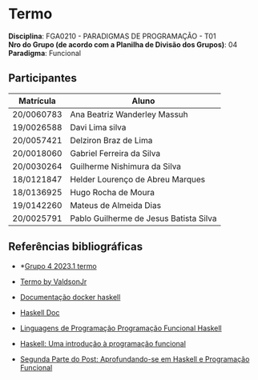 # Termo

**Disciplina**: FGA0210 - PARADIGMAS DE PROGRAMAÇÃO - T01 <br>
**Nro do Grupo (de acordo com a Planilha de Divisão dos Grupos)**: 04<br>
**Paradigma**: Funcional<br>


## Participantes
| Matrícula  | Aluno                                  |
| ---------- | -------------------------------------- |
| 20/0060783 | Ana Beatriz Wanderley Massuh           |
| 19/0026588 | Davi Lima silva                        |
| 20/0057421 | Delziron Braz de Lima                  |
| 20/0018060 | Gabriel Ferreira da Silva              |
| 20/0030264 | Guilherme Nishimura da Silva           |
| 18/0121847 | Helder Lourenço de Abreu Marques       |
| 18/0136925 | Hugo Rocha de Moura                    |
| 19/0142260 | Mateus de Almeida Dias                 |
| 20/0025791 | Pablo Guilherme de Jesus Batista Silva |


## Referências bibliográficas

- *[Grupo 4 2023.1 termo](https://github.com/UnBParadigmas2023-1/2023.1_G4_Funcional_Termo/tree/main)

- [Termo by ValdsonJr](https://github.com/Valdsonjr/termo-hs/tree/main)

- [Documentação docker haskell](https://hub.docker.com/_/haskell/)

- [Haskell Doc](https://www.haskell.org/documentation/)

- [Linguagens de Programação Programação Funcional Haskell](http://profs.ic.uff.br/~bazilio/cursos/lp/material/ProgFuncional.pdf)

- [Haskell: Uma introdução à programação funcional](https://pt.annas-archive.org/md5/f4b1fae5debfb88217490caaeccb8578)

- [Segunda Parte do Post: Aprofundando-se em Haskell e Programação Funcional](https://blog.skill.dev/segunda-parte-do-post-aprofundando-se-em-haskell-e-programacao-funcional/)

